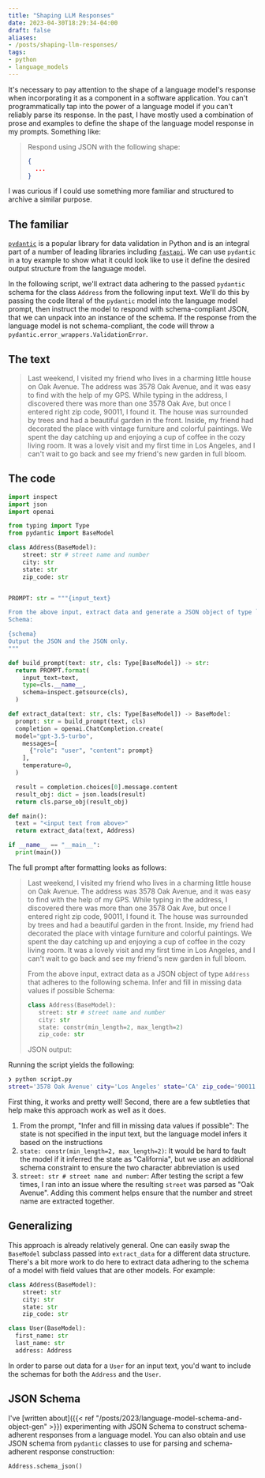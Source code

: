```yaml
---
title: "Shaping LLM Responses"
date: 2023-04-30T18:29:34-04:00
draft: false
aliases:
- /posts/shaping-llm-responses/
tags:
- python
- language_models
---
```


It's necessary to pay attention to the shape of a language model's response when incorporating it as a component in a software application.
You can't programmatically tap into the power of a language model if you can't reliably parse its response.
In the past, I have mostly used a combination of prose and examples to define the shape of the language model response in my prompts.
Something like:
> Respond using JSON with the following shape:
>
> ```json
> {
>   ...
> }
> ```

I was curious if I could use something more familiar and structured to archive a similar purpose.

## The familiar

[`pydantic`](https://docs.pydantic.dev/latest/) is a popular library for data validation in Python and is an integral part of a number of leading libraries including [`fastapi`](https://github.com/tiangolo/fastapi).
We can use `pydantic` in a toy example to show what it could look like to use it define the desired output structure from the language model.

In the following script, we'll extract data adhering to the passed `pydantic` schema for the class `Address` from the following input text.
We'll do this by passing the code literal of the `pydantic` model into the language model prompt, then instruct the model to respond with schema-compliant JSON, that we can unpack into an instance of the schema.
If the response from the language model is not schema-compliant, the code will throw a `pydantic.error_wrappers.ValidationError`.

## The text

> Last weekend, I visited my friend who lives in a charming little house on Oak Avenue. The address was 3578 Oak Avenue, and it was easy to find with the help of my GPS. While typing in the address, I discovered there was more than one 3578 Oak Ave, but once I entered right zip code, 90011, I found it. The house was surrounded by trees and had a beautiful garden in the front. Inside, my friend had decorated the place with vintage furniture and colorful paintings. We spent the day catching up and enjoying a cup of coffee in the cozy living room. It was a lovely visit and my first time in Los Angeles, and I can't wait to go back and see my friend's new garden in full bloom.

## The code

```python
import inspect
import json
import openai

from typing import Type
from pydantic import BaseModel

class Address(BaseModel):
    street: str # street name and number
    city: str
    state: str
    zip_code: str


PROMPT: str = """{input_text}

From the above input, extract data and generate a JSON object of type `{type}` that adheres to the following schema.
Schema:

{schema}
Output the JSON and the JSON only.
"""

def build_prompt(text: str, cls: Type[BaseModel]) -> str:
  return PROMPT.format(
    input_text=text,
    type=cls.__name__,
    schema=inspect.getsource(cls),
  )

def extract_data(text: str, cls: Type[BaseModel]) -> BaseModel:
  prompt: str = build_prompt(text, cls)
  completion = openai.ChatCompletion.create(
  model="gpt-3.5-turbo",
    messages=[
      {"role": "user", "content": prompt}
    ],
    temperature=0,
  )

  result = completion.choices[0].message.content
  result_obj: dict = json.loads(result)
  return cls.parse_obj(result_obj)

def main():
  text = "<input text from above>"
  return extract_data(text, Address)

if __name__ == "__main__":
  print(main())
```

The full prompt after formatting looks as follows:

> Last weekend, I visited my friend who lives in a charming little house on Oak Avenue. The address was 3578 Oak Avenue, and it was easy to find with the help of my GPS. While typing in the address, I discovered there was more than one 3578 Oak Ave, but once I entered right zip code, 90011, I found it. The house was surrounded by trees and had a beautiful garden in the front. Inside, my friend had decorated the place with vintage furniture and colorful paintings. We spent the day catching up and enjoying a cup of coffee in the cozy living room. It was a lovely visit and my first time in Los Angeles, and I can't wait to go back and see my friend's new garden in full bloom.
>
> From the above input, extract data as a JSON object of type `Address` that adheres to the following schema.
> Infer and fill in missing data values if possible
> Schema:
>
> ```python
> class Address(BaseModel):
>    street: str # street name and number
>    city: str
>    state: constr(min_length=2, max_length=2)
>    zip_code: str
> ```
>
> JSON output:

Running the script yields the following:

```sh
❯ python script.py
street='3578 Oak Avenue' city='Los Angeles' state='CA' zip_code='90011'
```

First thing, it works and pretty well!
Second, there are a few subtleties that help make this approach work as well as it does.

1. From the prompt, "Infer and fill in missing data values if possible": The state is not specified in the input text, but the language model infers it based on the instructions
2. `state: constr(min_length=2, max_length=2)`: It would be hard to fault the model if it inferred the state as "California", but we use an additional schema constraint to ensure the two character abbreviation is used
3. `street: str # street name and number`: After testing the script a few times, I ran into an issue where the resulting `street` was parsed as "Oak Avenue". Adding this comment helps ensure that the number and street name are extracted together.

## Generalizing

This approach is already relatively general.
One can easily swap the `BaseModel` subclass passed into `extract_data` for a different data structure.
There's a bit more work to do here to extract data adhering to the schema of a model with field values that are other models.
For example:

```python
class Address(BaseModel):
    street: str
    city: str
    state: str
    zip_code: str

class User(BaseModel):
  first_name: str
  last_name: str
  address: Address
```

In order to parse out data for a `User` for an input text, you'd want to include the schemas for both the `Address` and the `User`.

## JSON Schema

I've [written about]({{< ref "/posts/2023/language-model-schema-and-object-gen" >}}) experimenting with JSON Schema to construct schema-adherent responses from a language model. You can also obtain and use JSON schema from `pydantic` classes to use for parsing and schema-adherent response construction:

```python
Address.schema_json()
```
